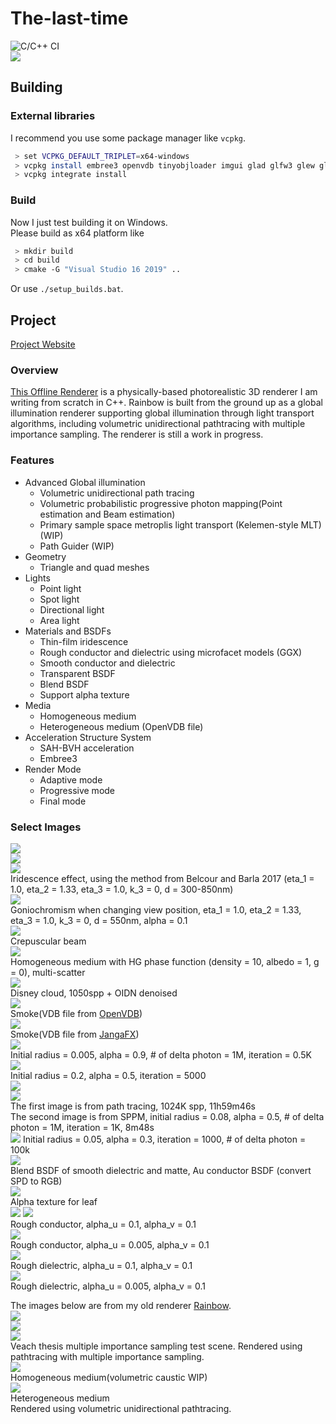 # The-last-time
![C/C++ CI](https://github.com/slongle/The-last-time/workflows/C/C++%20CI/badge.svg?branch=master)  
![](images/cover.png)

## Building

### External libraries
I recommend you use some package manager like `vcpkg`.  
```bash
 > set VCPKG_DEFAULT_TRIPLET=x64-windows  
 > vcpkg install embree3 openvdb tinyobjloader imgui glad glfw3 glew glm fmt glog nlohmann-json stb openimageio   
 > vcpkg integrate install 
```
### Build
Now I just test building it on Windows.   
Please build as x64 platform like
```bash
 > mkdir build
 > cd build
 > cmake -G "Visual Studio 16 2019" ..
```
Or use `./setup_builds.bat`. 

## Project
[Project Website](https://slongle.github.io/projects/The-Last-Time)

### Overview
[This Offline Renderer](https://github.com/slongle/The-Last-time) is a physically-based photorealistic 3D renderer I am writing from scratch in C++. Rainbow is built from the ground up as a global illumination renderer supporting global illumination through light transport algorithms, including volumetric unidirectional pathtracing with multiple importance sampling. The renderer is still a work in progress.  

### Features
- Advanced Global illumination 
  - Volumetric unidirectional path tracing   
  - Volumetric probabilistic progressive photon mapping(Point estimation and Beam estimation)
  - Primary sample space metroplis light transport (Kelemen-style MLT)(WIP)
  - Path Guider (WIP)
- Geometry 
  - Triangle and quad meshes
- Lights 
  - Point light
  - Spot light
  - Directional light
  - Area light
- Materials and BSDFs
  - Thin-film iridescence
  - Rough conductor and dielectric using microfacet models (GGX)
  - Smooth conductor and dielectric
  - Transparent BSDF
  - Blend BSDF
  - Support alpha texture
- Media
  - Homogeneous medium
  - Heterogeneous medium (OpenVDB file)  
- Acceleration Structure System 
  - SAH-BVH acceleration
  - Embree3
- Render Mode 
  - Adaptive mode
  - Progressive mode
  - Final mode  

### Select Images
![](images/ir_eta2_1.33_eta3_1_k3_0_d_300-450.png)  
![](images/ir_eta2_1.33_eta3_1_k3_0_d_500-650.png)  
![](images/ir_eta2_1.33_eta3_1_k3_0_d_700-850.png)  
Iridescence effect, using the method from Belcour and Barla 2017 (eta_1 = 1.0, eta_2 = 1.33, eta_3 = 1.0, k_3 = 0, d = 300-850nm)   
![](images/ir4.gif)  
Goniochromism when changing view position, eta_1 = 1.0, eta_2 = 1.33, eta_3 = 1.0, k_3 = 0, d = 550nm, alpha = 0.1    
![](images/glory_4096spp.png)  
Crepuscular beam  
![](images/envbunny_spp=512_density=10_albedo=1.png)  
Homogeneous medium with HG phase function (density = 10, albedo = 1, g = 0), multi-scatter  
![](images/cloud_1050spp_denoised.png)  
Disney cloud, 1050spp + OIDN denoised   
![](images/smoke_1024spp_2h31m29s.png)  
Smoke(VDB file from [OpenVDB](https://www.openvdb.org/download/))   
![](images/fire_128spp.gif)  
Smoke(VDB file from [JangaFX](https://jangafx.com/software/embergen/download/free-vdb-animations/))   
![](images/vppm_0.5Kiteration_10.0M_0.005_0.9.png)  
Initial radius = 0.005, alpha = 0.9, # of delta photon = 1M, iteration = 0.5K     
![](images/scene_SPPM_5000.png)  
Initial radius = 0.2, alpha = 0.5, iteration = 5000  
![](images/torus_PT_1024000spp_11h59m46s720ms.png)  
![](images/torus_PM_0.08_0.5_1mX1k_8m48s.png)  
The first image is from path tracing, 1024K spp, 11h59m46s   
The second image is from SPPM, initial radius = 0.08, alpha = 0.5, # of delta photon = 1M, iteration = 1K, 8m48s   
![](images/scene_1024_1kiiteration_100kdelta.png)
Initial radius = 0.05, alpha = 0.3, iteration = 1000, # of delta photon = 100k  
![](images/globe_64spp.png)  
Blend BSDF of smooth dielectric and matte, Au conductor BSDF (convert SPD to RGB)  
![](images/scene_1024spp.png)  
Alpha texture for leaf  
![](images/pbrt-book_64spp.png) 
![](images/scene_RoughConductor_0.1_0.1_512spp.png)   
Rough conductor, alpha_u = 0.1, alpha_v = 0.1  
![](images/scene_RoughConductor_0.005_0.1_512spp.png)   
Rough conductor, alpha_u = 0.005, alpha_v = 0.1  
![](images/scene_RoughDielectric_0.1_0.1_512spp.png)   
Rough dielectric, alpha_u = 0.1, alpha_v = 0.1  
![](images/scene_RoughDielectric_0.005_0.1_512spp.png)   
Rough dielectric, alpha_u = 0.005, alpha_v = 0.1  

The images below are from my old renderer [Rainbow](https://github.com/slongle/Rainbow).  
![](images/cornell-box-heat.jpg)  
![](images/cornell-box-sphere-heat.png)  
![](images/veach-mis-heat.jpg)  
Veach thesis multiple importance sampling test scene. Rendered using pathtracing with multiple importance sampling.  
![](images/vol-caustic-final.png)  
Homogeneous medium(volumetric caustic WIP)  
![](images/hetvol.jpg)  
Heterogeneous medium  
Rendered using volumetric unidirectional pathtracing.  
